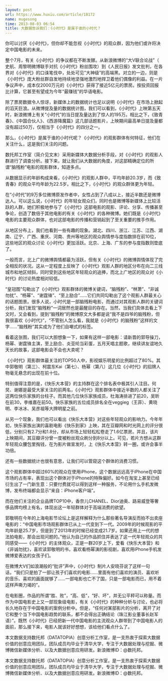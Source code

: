 ```yaml
---
layout: post
url: https://www.huxiu.com/article/18172
name: mugesong
time: 2013-08-03 06:54
title: 大数据告诉我们：《小时代》是属于谁的小时代？
---
```

你可以讨厌《小时代》，但你却不能忽视《小时代》的观众群，因为他们或许将决定中国电影的未来。

整个7月，有关《小时代》的争议都在不断发酵。从新浪微博的“大V联合论战”（ 史航、周黎明微博联手对抗《小时代》粉丝围攻）到《人民日报》发文批判，在各界对《小时代》的口诛笔伐中，处处可见“大神级”的高端黑。对立的一边，则是《小时代》庞大粉丝群自发地持续地坚强地激烈地捍卫着他们偶像的利益。在一片争议声中，成本仅2000万元的《小时代》获得了接近5亿元的票房。按投资回报比计算，它甚至有望成为今年“最赚钱”的华语电影。

除了票房数据令人惊讶，新媒体上的数据统计也足以说明《小时代》在市场上掀起的滔天巨浪。从微博提及量的数据统计图，我们可以看到，《小时代》上映第五天时，新浪微博上有关“小时代”的当日提及量达到了惊人的195万。相比之下，《致青春》、《中国合伙人》、《西游降魔篇》这几部话题影片，上映期间最高单日提及量都没有超过50万，仅相当于《小时代》的四分之一。

那么，《小时代》是属于谁的小时代呢？《小时代》的观影群体有何特征，他们在关注什么，这是我们关注的问题。

数托邦工作室（简介见文末）采用新媒体大数据分析手段，对《小时代》的观影人群进行了调查分析。接下来，就让我们从大数据的角度，对这部精确定位的所谓“脑残粉”电影的观影群体，知道多点。

从数据显示的年龄构成来看，《小时代》的观影人群中，平均年龄20.3岁，而《致青春》的观众平均年龄为22.5岁。相比之下，《小时代》的观众群体更为年轻。

在“小时代”的9万多位微博原发作者中，女性占到了八成以上，接近半数还是微博达人。可以这么说，《小时代》的年轻女观众们，同时也是微博等新媒体上比较活跃的人群，她们积极地参与了《小时代》这部电影的观影、评论、分享、传播甚至争论，创造了数倍于其他电影的有关《小时代》的各种微博。她们既是《小时代》电影的主要观众群体，也对这部电影的传播和营销起到了至关重要的推手作用。

从地区分布上，我们也看到一些有趣的现象。湖北、四川、浙江、江苏、江西、湖南、辽宁、广西、重庆、河南、贵州等地区的观众舆情参与度指数排在前10位，这些地区的观众讨论《小时代》更加活跃。北京、上海、广东的参与度指数则垫底了。

一般而言，北上广的微博舆情都最为活跃，但有关《小时代》的微博舆情体现了完全相反的状况。这从一定程度上反映了《小时代》观影人群的地区分布在向二三线城市和地区倾斜，同时受到这些地区年轻观众的追捧，而北上广地区的观众对《小时代》的讨论热度相对较低。

“皇冠图”勾勒出了《小时代》观影群体的微博关键词，“脑残粉”、“林萧”、“非诚勿扰”、“杨幂”、“谢霆锋”、“至上励合”……它们共同勾勒出了这个观影人群最关心的话题图景。很多人说，小时代是一部脑残粉电影，而通过对其观影人群的关键词分析，我们发现“脑残粉”一词居然也是最醒目的存在。当然，当我们具体去看上下文时，又会看到，提到“脑残粉”的微博原文大多都是说“我不是四爷的脑残粉，但我很喜欢《小时代》”，“不管别人怎么看，我就是《小时代》的脑残粉”这样的文字……“脑残粉”其实成为了他们自嘲式的标签。

看着这张图，我们可以大胆想象一下，如果有这样一部电影：请新晋的郭导操刀，杨幂、谢霆锋主演，至上励合、炎亚纶当彩蛋，五月天唱主题歌，继续讲友谊地久天长的故事，这部电影会不会也大卖呢？

《小时代》观影群体最关注的TOP50人中，影视娱乐明星的比例超过了80%。其中郭敬明（第三）、柯震东Kai（第七）、杨幂（第八）这几位《小时代》的招牌人物毫无悬念的出现在前十位。

特别值得注意的是，《快乐大本营》的主持群在这个排名表中极其引人注目。何炅、谢娜是最受大家关注的前两名，《小时代》观影群体中接近半数的人都关注了这两位快乐家族的台柱子。而其他几位快乐家族成员，杜海涛排进了前20，吴昕在前30，李维嘉在前50。快乐家族的五位成员排名全在veggieg（王菲）、黄晓明、李冰冰、吴彦祖等大牌明星之前。

从另一个现象，我们也可以看出《快乐大本营》对这些年轻观众的影响力。今年年初，快乐家族出演的喜剧电影《快乐到家》上映，其在豆瓣网和时光网上的评分很低，分别只有2.7分和1.8分，却从市场上轻轻松松卷走了1.6亿票房。并且，该片上映期间，其豆瓣评分曾一度被粉丝观众刷分到8分以上。可见，若片方想从这群年轻观众腰包里掏钱，在为影片做宣发时，上《快乐大本营》转一圈，或许会事半功倍。

还有一些数据统计也很有意思，让我们可以管窥这个群体的消费习惯。

这个观影群体中超过60%的观众在使用iPhone，这个数据远远高于iPhone在中国市场的占有率，表现出这个群体对于iPhone的特殊偏好。如今在淘宝上甚至已经衍生出了一门新生意：只要付费就可以得到这样一种服务，不论用什么手机发微博，发布终端都会显示“来自：iPhone客户端”。

而在他们关注的企业品牌TOP10中，香奈儿CHANEL、Dior迪奥、路易威登等奢侈品牌均榜上有名，体现出这一年轻群体对于高端消费的欲望。

郭敬明在今年的上海电影节论坛上是这样解释为什么那些著名导演反而拍不出卖座电影的：“中国电影市场观影群体已从上一代变到下一代。2009年的时候观影的平均年龄是25.7岁，但是到了2013年的时候已经变成21.7岁。如果还用上一代的想法拍电影，那会出现问题的。”他认为自己的作品抓住并表达了这一代年轻观众的共同感受——《小时代》的主体观众，正是一群20岁上下，爱看《快乐大本营》和《非诚勿扰》，喜欢读郭敬明的书，喜欢看杨幂演的影视剧，喜欢用iPhone手机发微博爱表达的女孩子们。

在微博大V们如浪潮般的“批评”声中，《小时代》制片人安晓芬说了这样一句话，“我们只是拍了一部让孩子们喜欢的电影……里面有他们喜欢的演员、喜欢听的音乐、喜欢的画面就够了……一部电影也亡不了国，只是一部电影而已，用不着这样声嘶力竭的”。

在电影圈，作品的所谓“胜、败”，“高、低”，“好、坏”，并无公平秤可以称量。而作为中国电影史上又一部现象级电影，有关《小时代》的种种分析与讨论，也必将长久地存在于中国电影的案例分析中。但是，“任何对某部影片的分析，离开了对它和整个当下中国电影趋势的联系，都不会得出正确结论（珠江影业董事长赵军语）”。既然《小时代》已经把新一代中国电影的主流观众人群带到了中国电影人的面前，那么接下来，电影人就该好好想想，该给他们看点什么了。

本文数据支持数托邦（DATATOPIA）创意分析工作室，是一支热衷于探索大数据价值的创意应用团队，团队成员均毕业于清华大学，专注于大数据处理与挖掘、微博微信新媒体分析、以及大数据创意应用研发。新浪微博ID：@数托邦。

本文数据支持数托邦（DATATOPIA）创意分析工作室，是一支热衷于探索大数据价值的创意应用团队，团队成员均毕业于清华大学，专注于大数据处理与挖掘、微博微信新媒体分析、以及大数据创意应用研发。新浪微博ID：@数托邦。

